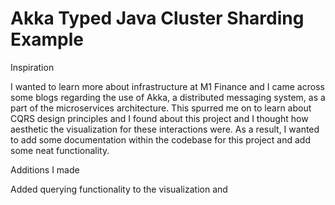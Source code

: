 # Akka Typed Java Cluster Sharding Example

Inspiration 

I wanted to learn more about infrastructure at M1 Finance and I came across some blogs regarding the use of Akka, a distributed messaging system, as a part of the microservices architecture. This spurred me on to learn about CQRS design principles and I found about this project and I thought how aesthetic the visualization for these interactions were. As a result, I wanted to add some documentation within the codebase for this project and add some neat functionality. 


Additions I made

Added querying functionality to the visualization and 
